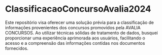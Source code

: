 # ClassificacaoConcursoAvalia2024
Este repositório visa oferecer uma solução prévia para a classificação de informações provenientes dos concursos promovidos pela AVALIA CONCURSOS. Ao utilizar técnicas sólidas de tratamento de dados, busquei proporcionar uma experiência aprimorada aos usuários, facilitando o acesso e a compreensão das informações contidas nos documentos fornecidos.
